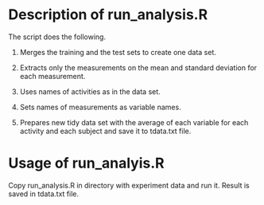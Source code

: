 # Description of run_analysis.R

The script does the following. 

1. Merges the training and the test sets to create one data set.

2. Extracts only the measurements on the mean and standard deviation for each measurement. 

3. Uses names of activities as in the data set.

4. Sets names of measurements as variable names. 

5. Prepares new tidy data set with the average of each variable for each activity and each subject and save it to tdata.txt file.

# Usage of run_analyis.R

Copy run_analysis.R in directory with experiment data and run it.
Result is saved in tdata.txt file.
